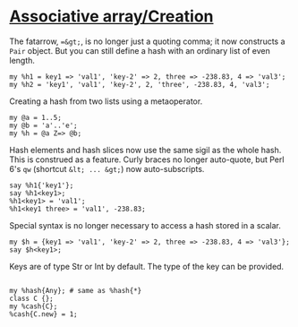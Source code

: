 [1]: http://rosettacode.org/wiki/Associative_array/Creation

# [Associative array/Creation][1]

The fatarrow, `=&gt;`, is no longer just a quoting comma; it now constructs a `Pair` object. But you can still define a hash with an ordinary list of even length.

```perl6
my %h1 = key1 => 'val1', 'key-2' => 2, three => -238.83, 4 => 'val3';
my %h2 = 'key1', 'val1', 'key-2', 2, 'three', -238.83, 4, 'val3';
```


Creating a hash from two lists using a metaoperator.

```perl6
my @a = 1..5;
my @b = 'a'..'e';
my %h = @a Z=> @b;
```


Hash elements and hash slices now use the same sigil as the whole hash. This is construed as a feature. Curly braces no longer auto-quote, but Perl 6's `qw` (shortcut `&lt; ... &gt;`) now auto-subscripts.

```perl6
say %h1{'key1'};
say %h1<key1>;
%h1<key1> = 'val1';
%h1<key1 three> = 'val1', -238.83;
```


Special syntax is no longer necessary to access a hash stored in a scalar.

```perl6
my $h = {key1 => 'val1', 'key-2' => 2, three => -238.83, 4 => 'val3'};
say $h<key1>;
```


Keys are of type Str or Int by default. The type of the key can be provided.

```perl6
 
my %hash{Any}; # same as %hash{*}
class C {};
my %cash{C};
%cash{C.new} = 1;
```